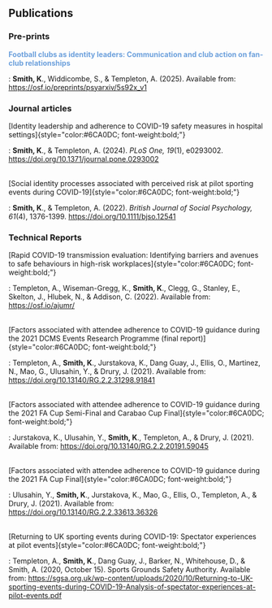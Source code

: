 ## Publications

### Pre-prints

<span style="color:#6CA0DC; font-weight:bold;">Football clubs as identity leaders: Communication and club action on fan-club relationships<span>

:   **Smith, K**., Widdicombe, S., & Templeton, A. (2025). Available from: <https://osf.io/preprints/psyarxiv/5s92x_v1>

### Journal articles

[Identity leadership and adherence to COVID-19 safety measures in hospital settings]{style="color:#6CA0DC; font-weight:bold;"}

:   **Smith, K**., & Templeton, A. (2024). *PLoS One, 19*(1), e0293002. <https://doi.org/10.1371/journal.pone.0293002> <br><br>

[Social identity processes associated with perceived risk at pilot sporting events during COVID-19]{style="color:#6CA0DC; font-weight:bold;"}

:   **Smith, K**., & Templeton, A. (2022). *British Journal of Social Psychology, 61*(4), 1376-1399. <https://doi.org/10.1111/bjso.12541>

### Technical Reports

[Rapid COVID-19 transmission evaluation: Identifying barriers and avenues to safe behaviours in high-risk workplaces]{style="color:#6CA0DC; font-weight:bold;"}

:   Templeton, A., Wiseman-Gregg, K., **Smith, K**., Clegg, G., Stanley, E., Skelton, J., Hlubek, N., & Addison, C. (2022). Available from: <https://osf.io/ajumr/><br><br>

[Factors associated with attendee adherence to COVID-19 guidance during the 2021 DCMS Events Research Programme (final report)]{style="color:#6CA0DC; font-weight:bold;"}

:   Templeton, A., **Smith, K**., Jurstakova, K., Dang Guay, J., Ellis, O., Martinez, N., Mao, G., Ulusahin, Y., & Drury, J. (2021). Available from: <https://doi.org/10.13140/RG.2.2.31298.91841><br><br>

[Factors associated with attendee adherence to COVID-19 guidance during the 2021 FA Cup Semi-Final and Carabao Cup Final]{style="color:#6CA0DC; font-weight:bold;"}

:   Jurstakova, K., Ulusahin, Y., **Smith, K**., Templeton, A., & Drury, J. (2021). Available from: <https://doi.org/10.13140/RG.2.2.20191.59045><br><br>

[Factors associated with attendee adherence to COVID-19 guidance during the 2021 FA Cup Final]{style="color:#6CA0DC; font-weight:bold;"}

:   Ulusahin, Y., **Smith, K**., Jurstakova, K., Mao, G., Ellis, O., Templeton, A., & Drury, J. (2021). Available from: <https://doi.org/10.13140/RG.2.2.33613.36326><br><br>

[Returning to UK sporting events during COVID-19: Spectator experiences at pilot events]{style="color:#6CA0DC; font-weight:bold;"}

:   Templeton, A., **Smith, K**., Dang Guay, J., Barker, N., Whitehouse, D., & Smith, A. (2020, October 15). Sports Grounds Safety Authority. Available from: <https://sgsa.org.uk/wp-content/uploads/2020/10/Returning-to-UK-sporting-events-during-COVID-19-Analysis-of-spectator-experiences-at-pilot-events.pdf><br><br>
